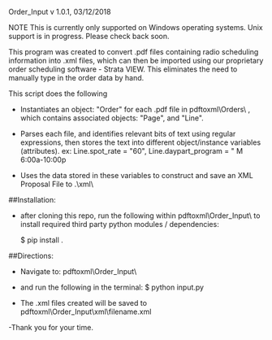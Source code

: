 Order_Input
v 1.0.1, 03/12/2018

NOTE
This is currently only supported on Windows operating systems. Unix support is in progress. Please check back soon.

This program was created to convert .pdf files containing radio scheduling information into .xml files, which can then be imported using our proprietary order scheduling software - Strata VIEW.
This eliminates the need to manually type in the order data by hand.


This script does the following
- Instantiates an object: "Order"  for each .pdf file in pdftoxml\\Orders\\ , which contains associated objects: "Page", and "Line".
- Parses each file, and identifies relevant bits of text using regular expressions, then stores the text into different object/instance variables (attributes).
	ex:
		Line.spot_rate = "60",
		Line.daypart_program = " M 6:00a-10:00p

- Uses the data stored in these variables to construct and save an XML Proposal File to .\\xml\\ 


##Installation:
- after cloning this repo, run the following within pdftoxml\\Order_Input\\ to install required third party python modules / dependencies:

	$ pip install .

##Directions:

- Navigate to:
	pdftoxml\\Order_Input\\
	
- and run the following in the terminal:
		$ python input.py
		
- The .xml files created will be saved to pdftoxml\\Order_Input\\xml\\filename.xml

-Thank you for your time. 
 

